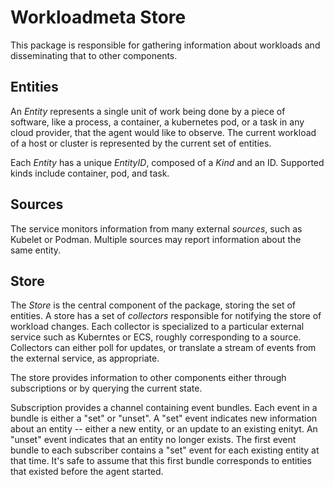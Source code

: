 # Workloadmeta Store

This package is responsible for gathering information about workloads and disseminating that to other components.

## Entities

An _Entity_ represents a single unit of work being done by a piece of software, like a process, a container, a kubernetes pod, or a task in any cloud provider, that the agent would like to observe.
The current workload of a host or cluster is represented by the current set of entities.

Each _Entity_ has a unique _EntityID_, composed of a _Kind_ and an ID.
Supported kinds include container, pod, and task.

## Sources

The service monitors information from many external _sources_, such as Kubelet or Podman.
Multiple sources may report information about the same entity.

## Store

The _Store_ is the central component of the package, storing the set of entities.
A store has a set of _collectors_ responsible for notifying the store of workload changes.
Each collector is specialized to a particular external service such as Kuberntes or ECS, roughly corresponding to a source.
Collectors can either poll for updates, or translate a stream of events from the external service, as appropriate.

The store provides information to other components either through subscriptions or by querying the current state.

Subscription provides a channel containing event bundles.
Each event in a bundle is either a "set" or "unset".
A "set" event indicates new information about an entity -- either a new entity, or an update to an existing enityt.
An "unset" event indicates that an entity no longer exists.
The first event bundle to each subscriber contains a "set" event for each existing entity at that time.
It's safe to assume that this first bundle corresponds to entities that existed before the agent started.
